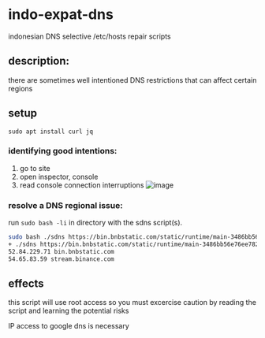 # indo-expat-dns
indonesian DNS selective /etc/hosts repair scripts

## description:

there are sometimes well intentioned DNS restrictions that can affect certain regions  

## setup 

`sudo apt install curl jq` 

### identifying good intentions:

 1. go to site 
 1. open inspector, console
 1. read console connection interruptions ![image](https://user-images.githubusercontent.com/73514/107647288-f4fc7c00-6cb5-11eb-938d-5368c24ce788.png)

### resolve a DNS regional issue:
  run `sudo bash -li` in directory with the sdns script(s).

```bash
sudo bash ./sdns https://bin.bnbstatic.com/static/runtime/main-3486bb56e76ee78256b4.js wss://stream.binance.com/stream
+ ./sdns https://bin.bnbstatic.com/static/runtime/main-3486bb56e76ee78256b4.js wss://stream.binance.com/stream
52.84.229.71 bin.bnbstatic.com
54.65.83.59 stream.binance.com
```

## effects 

this script will use root access so you must excercise caution by reading the script and learning the potential risks

IP access to google dns is necessary 
